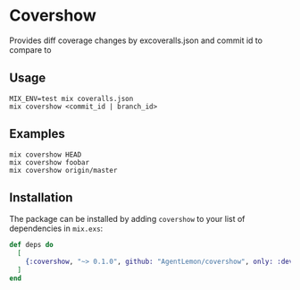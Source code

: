 # Covershow

Provides diff coverage changes by excoveralls.json and commit id to compare to

## Usage

```
MIX_ENV=test mix coveralls.json
mix covershow <commit_id | branch_id>
```

## Examples

```
mix covershow HEAD
mix covershow foobar
mix covershow origin/master
```

## Installation

The package can be installed by adding `covershow` to your list of dependencies in `mix.exs`:

```elixir
def deps do
  [
    {:covershow, "~> 0.1.0", github: "AgentLemon/covershow", only: :dev}
  ]
end
```
